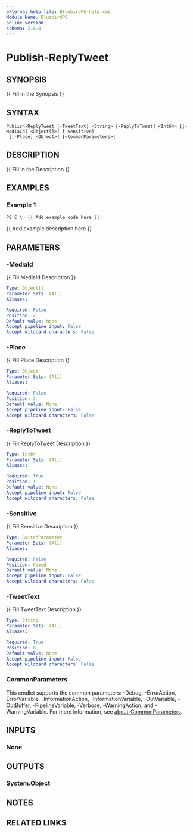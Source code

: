 ```yaml
---
external help file: BluebirdPS-help.xml
Module Name: BluebirdPS
online version:
schema: 2.0.0
---
```


# Publish-ReplyTweet

## SYNOPSIS
{{ Fill in the Synopsis }}

## SYNTAX

```
Publish-ReplyTweet [-TweetText] <String> [-ReplyToTweet] <Int64> [[-MediaId] <Object[]>] [-Sensitive]
 [[-Place] <Object>] [<CommonParameters>]
```

## DESCRIPTION
{{ Fill in the Description }}

## EXAMPLES

### Example 1
```powershell
PS C:\> {{ Add example code here }}
```

{{ Add example description here }}

## PARAMETERS

### -MediaId
{{ Fill MediaId Description }}

```yaml
Type: Object[]
Parameter Sets: (All)
Aliases:

Required: False
Position: 2
Default value: None
Accept pipeline input: False
Accept wildcard characters: False
```

### -Place
{{ Fill Place Description }}

```yaml
Type: Object
Parameter Sets: (All)
Aliases:

Required: False
Position: 3
Default value: None
Accept pipeline input: False
Accept wildcard characters: False
```

### -ReplyToTweet
{{ Fill ReplyToTweet Description }}

```yaml
Type: Int64
Parameter Sets: (All)
Aliases:

Required: True
Position: 1
Default value: None
Accept pipeline input: False
Accept wildcard characters: False
```

### -Sensitive
{{ Fill Sensitive Description }}

```yaml
Type: SwitchParameter
Parameter Sets: (All)
Aliases:

Required: False
Position: Named
Default value: None
Accept pipeline input: False
Accept wildcard characters: False
```

### -TweetText
{{ Fill TweetText Description }}

```yaml
Type: String
Parameter Sets: (All)
Aliases:

Required: True
Position: 0
Default value: None
Accept pipeline input: False
Accept wildcard characters: False
```

### CommonParameters
This cmdlet supports the common parameters: -Debug, -ErrorAction, -ErrorVariable, -InformationAction, -InformationVariable, -OutVariable, -OutBuffer, -PipelineVariable, -Verbose, -WarningAction, and -WarningVariable. For more information, see [about_CommonParameters](http://go.microsoft.com/fwlink/?LinkID=113216).

## INPUTS

### None

## OUTPUTS

### System.Object
## NOTES

## RELATED LINKS

